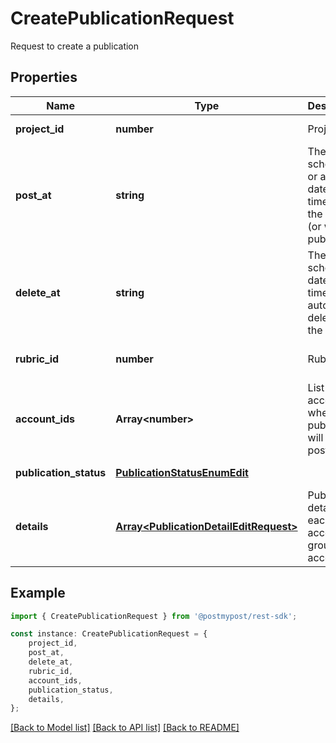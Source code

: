 # CreatePublicationRequest

Request to create a publication

## Properties

Name | Type | Description | Notes
------------ | ------------- | ------------- | -------------
**project_id** | **number** | Project ID | [default to undefined]
**post_at** | **string** | The scheduled or actual date and time when the post is (or was) published | [default to undefined]
**delete_at** | **string** | The scheduled date and time for automatic deletion of the pos | [optional] [default to undefined]
**rubric_id** | **number** | Rubric ID | [optional] [default to undefined]
**account_ids** | **Array&lt;number&gt;** | List of account IDs where the publication will be posted | [default to undefined]
**publication_status** | [**PublicationStatusEnumEdit**](PublicationStatusEnumEdit.md) |  | [default to undefined]
**details** | [**Array&lt;PublicationDetailEditRequest&gt;**](PublicationDetailEditRequest.md) | Publication details for each account or group of accounts | [default to undefined]

## Example

```typescript
import { CreatePublicationRequest } from '@postmypost/rest-sdk';

const instance: CreatePublicationRequest = {
    project_id,
    post_at,
    delete_at,
    rubric_id,
    account_ids,
    publication_status,
    details,
};
```

[[Back to Model list]](../README.md#documentation-for-models) [[Back to API list]](../README.md#documentation-for-api-endpoints) [[Back to README]](../README.md)
